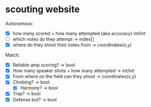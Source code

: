 # scouting website

Autonomous:
- [x] how many scored + how many attempted (aka accuracy) int/int
- [ ] which notes do they attempt -> index[]
- [x] where do they shoot their notes from -> coordinates(x,y)

Match:
- [x] Reliable amp scoring? -> bool
- [x] How many speaker shots + how many attempted -> int/int
- [x] From where on the field can they shoot -> coordinates(x,y)
- [x] Climbing? -> bool
  - [x] Harmony? -> bool
- [x] Trap? -> bool
- [x] Defense bot? -> bool
